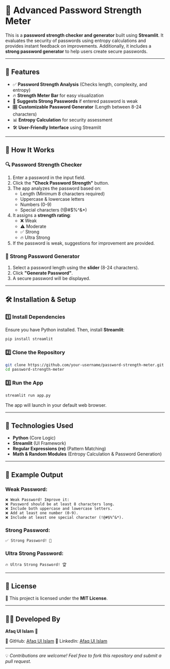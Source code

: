 # 🔐 Advanced Password Strength Meter

This is a **password strength checker and generator** built using **Streamlit**. It evaluates the security of passwords using entropy calculations and provides instant feedback on improvements. Additionally, it includes a **strong password generator** to help users create secure passwords.

---

## 🚀 Features
- ✅ **Password Strength Analysis** (Checks length, complexity, and entropy)
- 🔥 **Strength Meter Bar** for easy visualization
- 🔑 **Suggests Strong Passwords** if entered password is weak
- 🎛 **Customizable Password Generator** (Length between 8-24 characters)
- 📊 **Entropy Calculation** for security assessment
- 🛠 **User-Friendly Interface** using Streamlit

---

## 📜 How It Works

### 🔍 Password Strength Checker
1. Enter a password in the input field.
2. Click the **"Check Password Strength"** button.
3. The app analyzes the password based on:
   - Length (Minimum 8 characters required)
   - Uppercase & lowercase letters
   - Numbers (0-9)
   - Special characters (!@#$%^&*)
4. It assigns a **strength rating**:
   - ❌ Weak
   - ⚠️ Moderate
   - ✅ Strong
   - 🔥 Ultra Strong
5. If the password is weak, suggestions for improvement are provided.

### 🔑 Strong Password Generator
1. Select a password length using the **slider** (8-24 characters).
2. Click **"Generate Password"**.
3. A secure password will be displayed.

---

## 🛠 Installation & Setup

### 1️⃣ Install Dependencies
Ensure you have Python installed. Then, install **Streamlit**:
```sh
pip install streamlit
```

### 2️⃣ Clone the Repository
```sh
git clone https://github.com/your-username/password-strength-meter.git
cd password-strength-meter
```

### 3️⃣ Run the App
```sh
streamlit run app.py
```

The app will launch in your default web browser.

---

## 📌 Technologies Used
- **Python** (Core Logic)
- **Streamlit** (UI Framework)
- **Regular Expressions (re)** (Pattern Matching)
- **Math & Random Modules** (Entropy Calculation & Password Generation)

---

## 🎯 Example Output
### Weak Password:
```
❌ Weak Password! Improve it:
❌ Password should be at least 8 characters long.
❌ Include both uppercase and lowercase letters.
❌ Add at least one number (0-9).
❌ Include at least one special character (!@#$%^&*).
```

### Strong Password:
```
✅ Strong Password! 🎉
```

### Ultra Strong Password:
```
🔥 Ultra Strong Password! 🏆
```

---

## 📜 License
📄 This project is licensed under the **MIT License**.

---

## 👨‍💻 Developed By
**Afaq Ul Islam** 🚀

🔗 GitHub: [Afaq Ul Islam](https://github.com/afaqulislam)
🔗 LinkedIn: [Afaq Ul Islam](https://www.linkedin.com/in/afaq-ul-islam-5090612b8)

---

💡 *Contributions are welcome! Feel free to fork this repository and submit a pull request.*

